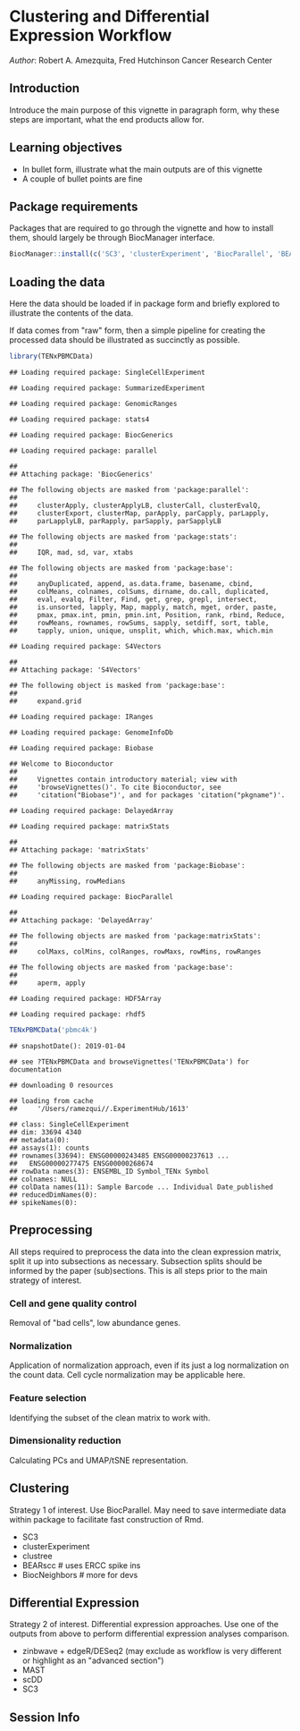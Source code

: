 # Clustering and Differential Expression Workflow

_Author_: Robert A. Amezquita, Fred Hutchinson Cancer Research Center

## Introduction

Introduce the main purpose of this vignette in paragraph form, why these steps are important, what the end products allow for.

## Learning objectives

* In bullet form, illustrate what the main outputs are of this vignette
* A couple of bullet points are fine

## Package requirements

Packages that are required to go through the vignette and how to install them, should largely be through BiocManager interface.


```r
BiocManager::install(c('SC3', 'clusterExperiment', 'BiocParallel', 'BEARscc', 'zinbwave', 'edgeR', 'DESeq2', 'MAST', 'scDD'))
```

## Loading the data

Here the data should be loaded if in package form and briefly explored to illustrate the contents of the data. 

If data comes from "raw" form, then a simple pipeline for creating the processed data should be illustrated as succinctly as possible.


```r
library(TENxPBMCData)
```

```
## Loading required package: SingleCellExperiment
```

```
## Loading required package: SummarizedExperiment
```

```
## Loading required package: GenomicRanges
```

```
## Loading required package: stats4
```

```
## Loading required package: BiocGenerics
```

```
## Loading required package: parallel
```

```
## 
## Attaching package: 'BiocGenerics'
```

```
## The following objects are masked from 'package:parallel':
## 
##     clusterApply, clusterApplyLB, clusterCall, clusterEvalQ,
##     clusterExport, clusterMap, parApply, parCapply, parLapply,
##     parLapplyLB, parRapply, parSapply, parSapplyLB
```

```
## The following objects are masked from 'package:stats':
## 
##     IQR, mad, sd, var, xtabs
```

```
## The following objects are masked from 'package:base':
## 
##     anyDuplicated, append, as.data.frame, basename, cbind,
##     colMeans, colnames, colSums, dirname, do.call, duplicated,
##     eval, evalq, Filter, Find, get, grep, grepl, intersect,
##     is.unsorted, lapply, Map, mapply, match, mget, order, paste,
##     pmax, pmax.int, pmin, pmin.int, Position, rank, rbind, Reduce,
##     rowMeans, rownames, rowSums, sapply, setdiff, sort, table,
##     tapply, union, unique, unsplit, which, which.max, which.min
```

```
## Loading required package: S4Vectors
```

```
## 
## Attaching package: 'S4Vectors'
```

```
## The following object is masked from 'package:base':
## 
##     expand.grid
```

```
## Loading required package: IRanges
```

```
## Loading required package: GenomeInfoDb
```

```
## Loading required package: Biobase
```

```
## Welcome to Bioconductor
## 
##     Vignettes contain introductory material; view with
##     'browseVignettes()'. To cite Bioconductor, see
##     'citation("Biobase")', and for packages 'citation("pkgname")'.
```

```
## Loading required package: DelayedArray
```

```
## Loading required package: matrixStats
```

```
## 
## Attaching package: 'matrixStats'
```

```
## The following objects are masked from 'package:Biobase':
## 
##     anyMissing, rowMedians
```

```
## Loading required package: BiocParallel
```

```
## 
## Attaching package: 'DelayedArray'
```

```
## The following objects are masked from 'package:matrixStats':
## 
##     colMaxs, colMins, colRanges, rowMaxs, rowMins, rowRanges
```

```
## The following objects are masked from 'package:base':
## 
##     aperm, apply
```

```
## Loading required package: HDF5Array
```

```
## Loading required package: rhdf5
```

```r
TENxPBMCData('pbmc4k')
```

```
## snapshotDate(): 2019-01-04
```

```
## see ?TENxPBMCData and browseVignettes('TENxPBMCData') for documentation
```

```
## downloading 0 resources
```

```
## loading from cache 
##     '/Users/ramezqui//.ExperimentHub/1613'
```

```
## class: SingleCellExperiment 
## dim: 33694 4340 
## metadata(0):
## assays(1): counts
## rownames(33694): ENSG00000243485 ENSG00000237613 ...
##   ENSG00000277475 ENSG00000268674
## rowData names(3): ENSEMBL_ID Symbol_TENx Symbol
## colnames: NULL
## colData names(11): Sample Barcode ... Individual Date_published
## reducedDimNames(0):
## spikeNames(0):
```

## Preprocessing

All steps required to preprocess the data into the clean expression matrix, split it up into subsections as necessary. Subsection splits should be informed by the paper (sub)sections. This is all steps prior to the main strategy of interest.

### Cell and gene quality control

Removal of "bad cells", low abundance genes. 

### Normalization

Application of normalization approach, even if its just a log normalization on the count data. Cell cycle normalization may be applicable here.

### Feature selection

Identifying the subset of the clean matrix to work with.

### Dimensionality reduction

Calculating PCs and UMAP/tSNE representation.

## Clustering

Strategy 1 of interest. Use BiocParallel. May need to save intermediate data within package to facilitate fast construction of Rmd.

* SC3
* clusterExperiment
* clustree
* BEARscc # uses ERCC spike ins
* BiocNeighbors # more for devs

## Differential Expression

Strategy 2 of interest. Differential expression approaches. Use one of the outputs from above to perform differential expression analyses comparison.

* zinbwave + edgeR/DESeq2 (may exclude as workflow is very different or highlight as an "advanced section")
* MAST
* scDD
* SC3

## Session Info


